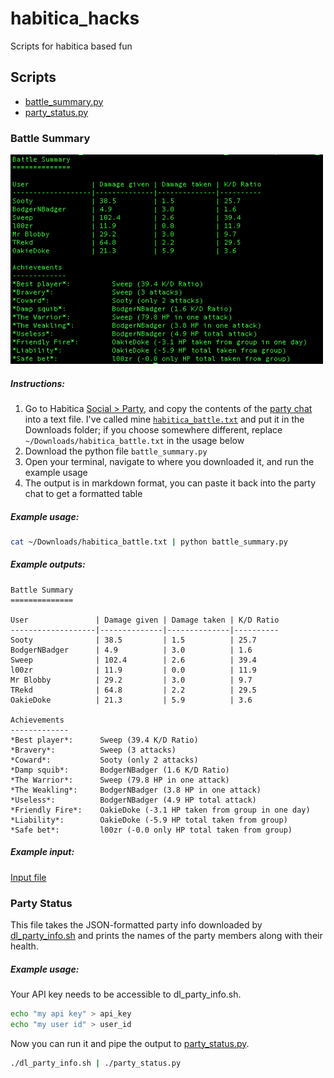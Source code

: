 # habitica_hacks
Scripts for habitica based fun

## Scripts

- [battle_summary.py](#battle-summary)
- [party_status.py](#party-status)

### Battle Summary
<img src="img/battle_summary_out.png" alt="battle_summary.py output" width="500px">

##### Instructions:

1. Go to Habitica [Social > Party](img/party.png), and copy the contents of the [party chat](img/party_chat.png) into a text file. I've called mine [`habitica_battle.txt`](data/habitica_battle.txt) and put it in the Downloads folder; if you choose somewhere different, replace `~/Downloads/habitica_battle.txt` in the usage below
1. Download the python file `battle_summary.py`
1. Open your terminal, navigate to where you downloaded it, and run the example usage
1. The output is in markdown format, you can paste it back into the party chat to get a formatted table

##### Example usage:
```bash 
cat ~/Downloads/habitica_battle.txt | python battle_summary.py
```

##### Example outputs:
```
Battle Summary
==============

User               | Damage given | Damage taken | K/D Ratio
-------------------|--------------|--------------|----------
Sooty              | 38.5         | 1.5          | 25.7     
BodgerNBadger      | 4.9          | 3.0          | 1.6      
Sweep              | 102.4        | 2.6          | 39.4     
l00zr              | 11.9         | 0.0          | 11.9     
Mr Blobby          | 29.2         | 3.0          | 9.7      
TRekd              | 64.8         | 2.2          | 29.5     
OakieDoke          | 21.3         | 5.9          | 3.6      

Achievements
-------------
*Best player*:  	Sweep (39.4 K/D Ratio)  
*Bravery*:      	Sweep (3 attacks)  
*Coward*:       	Sooty (only 2 attacks)  
*Damp squib*:   	BodgerNBadger (1.6 K/D Ratio)  
*The Warrior*:  	Sweep (79.8 HP in one attack)  
*The Weakling*: 	BodgerNBadger (3.8 HP in one attack)  
*Useless*:      	BodgerNBadger (4.9 HP total attack)  
*Friendly Fire*:	OakieDoke (-3.1 HP taken from group in one day)  
*Liability*:    	OakieDoke (-5.9 HP total taken from group)  
*Safe bet*:     	l00zr (-0.0 only HP total taken from group) 
```

##### Example input:  
[Input file](data/habitica_battle.txt)

### Party Status
This file takes the JSON-formatted party info downloaded by [dl_party_info.sh](dl_party_info.sh) and prints the names of the party members along with their health.

##### Example usage:
Your API key needs to be accessible to dl_party_info.sh.
```bash
echo "my api key" > api_key
echo "my user id" > user_id
```
Now you can run it and pipe the output to [party_status.py](party_status.py).
```bash 
./dl_party_info.sh | ./party_status.py
```
